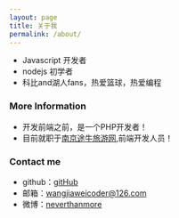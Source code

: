 ```yaml
---
layout: page
title: 关于我
permalink: /about/
---
```


* Javascript 开发者
* nodejs 初学者
* 科比and湖人fans，热爱篮球，热爱编程

### More Information

* 开发前端之前，是一个PHP开发者！
* 目前就职于[南京途牛旅游网](www.tuniu.com),前端开发人员！

### Contact me

* github：[gitHub]
* 邮箱：<wangjiaweicoder@126.com>
* 微博：[neverthanmore]

[wangjiaweicoder@126.com]:wangjiaweicoder@126.com
[neverthanmore]:http://weibo.com/2603636314/profile?rightmod=1&wvr=6&mod=personinfo&is_all=1
[gitHub]:https://github.com/neverthanmore
